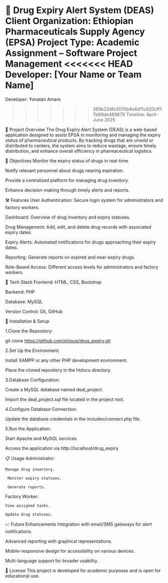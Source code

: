 💊 Drug Expiry Alert System (DEAS)
Client Organization: Ethiopian Pharmaceuticals Supply Agency (EPSA)
Project Type: Academic Assignment – Software Project Management
<<<<<<< HEAD
Developer: [Your Name or Team Name]
=======
Developer: Yonatan Amare
>>>>>>> 369b22dfe3070b8e6d11c620cff17b69de469879
Timeline: April–June 2025

📌 Project Overview
The Drug Expiry Alert System (DEAS) is a web-based application designed to assist EPSA in monitoring and managing the expiry status of pharmaceutical products. By tracking drugs that are unsold or distributed to centers, the system aims to reduce wastage, ensure timely distribution, and enhance overall efficiency in pharmaceutical logistics.​

🎯 Objectives
Monitor the expiry status of drugs in real-time.

Notify relevant personnel about drugs nearing expiration.

Provide a centralized platform for managing drug inventory.

Enhance decision-making through timely alerts and reports.​

🛠️ Features
User Authentication: Secure login system for administrators and factory workers.

Dashboard: Overview of drug inventory and expiry statuses.

Drug Management: Add, edit, and delete drug records with associated expiry dates.

Expiry Alerts: Automated notifications for drugs approaching their expiry dates.

Reporting: Generate reports on expired and near-expiry drugs.

Role-Based Access: Different access levels for administrators and factory workers.​

🧰 Tech Stack
Frontend: HTML, CSS, Bootstrap

Backend: PHP

Database: MySQL

Version Control: Git, GitHub​

🧪 Installation & Setup

1.Clone the Repository:


git clone https://github.com/phious/drug_expiry.git

2.Set Up the Environment:

Install XAMPP or any other PHP development environment.

Place the cloned repository in the htdocs directory.

3.Database Configuration:

Create a MySQL database named deal_project.

Import the deal_project.sql file located in the project root.

4.Configure Database Connection:

Update the database credentials in the includes/connect.php file.

5.Run the Application:

Start Apache and MySQL services.

Access the application via http://localhost/drug_expiry



📋 Usage
Administrator:

    Manage drug inventory.

     Monitor expiry statuses.

     Generate reports.

Factory Worker:

    View assigned tasks.

    Update drug statuses.​


📈 Future Enhancements
Integration with email/SMS gateways for alert notifications.

Advanced reporting with graphical representations.

Mobile-responsive design for accessibility on various devices.

Multi-language support for broader usability.​

📄 License
This project is developed for academic purposes and is open for educational use.​




